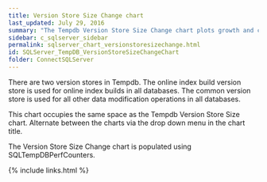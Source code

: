 ```yaml
---
title: Version Store Size Change chart
last_updated: July 29, 2016
summary: "The Tempdb Version Store Size Change chart plots growth and cleanup rates."
sidebar: c_sqlserver_sidebar
permalink: sqlserver_chart_versionstoresizechange.html
id: SQLServer_TempDB_VersionStoreSizeChangeChart
folder: ConnectSQLServer
---
```





There are two version stores in Tempdb. The online index build version store is used for online index builds in all databases. The common version store is used for all other data modification operations in all databases.

This chart occupies the same space as the Tempdb Version Store Size chart. Alternate between the charts via the drop down menu in the chart title.

The Version Store Size Change chart is populated using SQLTempDBPerfCounters.



{% include links.html %}
